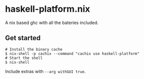 # haskell-platform.nix

A nix based ghc with all the bateries included.

## Get started

```ShellConsole
# Install the binary cache
$ nix-shell -p cachix --command "cachix use haskell-platform"
# Start the shell
$ nix-shell
```

Include extras with `--arg withGUI true`.
